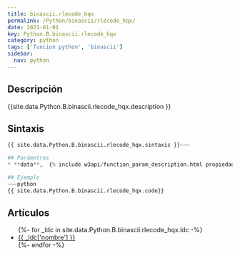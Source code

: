 ```yaml
---
title: binascii.rlecode_hqx
permalink: /Python/binascii/rlecode_hqx/
date: 2021-01-01
key: Python.B.binascii.rlecode_hqx
category: python
tags: ['funcion python', 'binascii']
sidebar: 
  nav: python
---
```


## Descripción
{{site.data.Python.B.binascii.rlecode_hqx.description }}

## Sintaxis
~~~python
{{ site.data.Python.B.binascii.rlecode_hqx.sintaxis }}~~~

## Parámetros
* **data**,  {% include w3api/function_param_description.html propiedad=site.data.Python.B.binascii.rlecode_hqx valor="data" %}

## Ejemplo
~~~python
{{ site.data.Python.B.binascii.rlecode_hqx.code}}
~~~

## Artículos
<ul>
{%- for _ldc in site.data.Python.B.binascii.rlecode_hqx.ldc -%}
   <li>
       <a href="{{_ldc['url'] }}">{{ _ldc['nombre'] }}</a>
   </li>
{%- endfor -%}
</ul>
